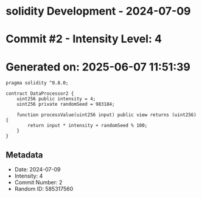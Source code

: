 ﻿# solidity Development - 2024-07-09
# Commit #2 - Intensity Level: 4
# Generated on: 2025-06-07 11:51:39
```solidity
pragma solidity ^0.8.0;

contract DataProcessor2 {
    uint256 public intensity = 4;
    uint256 private randomSeed = 983184;

    function processValue(uint256 input) public view returns (uint256) {
        return input * intensity + randomSeed % 100;
    }
}
```
## Metadata
- Date: 2024-07-09
- Intensity: 4
- Commit Number: 2
- Random ID: 585317560
